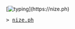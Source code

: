 <!-- https://readme-typing-svg.demolab.com/demo/?size=16&duration=4000&pause=250&color=689D6A&vCenter=true&height=36&lines=helloooo;what%27s+uuuuup;hope+ur+havin+a+great+day!! -->
[![typing](https://readme-typing-svg.demolab.com?font=Fira+Code&size=16&duration=4000&pause=250&color=689D6A&vCenter=true&width=435&height=36&lines=helloooo;what's+uuuuup;hope+ur+havin+a+great+day!!)](https://nize.ph)

<samp>
  > <a href="https://nize.ph">nize.ph</a>
</samp>
